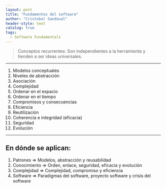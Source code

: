 ```yaml
---
layout: post
title: "Fundamentos del software"
author: "Cristobal Sandoval"
header-style: text
catalog: true
tags:
  - Software Fundamentals
---
```


> Conceptos recurrentes: Son independientes a la herramienta y tienden a ser ideas universales.

---

1. Modelos conceptuales
2. Niveles de abstracción
3. Asociación
4. Complejidad
5. Ordenar en el espacio
6. Ordenar en el tiempo
7. Compromisos y consecuencias
8. Eficiencia
9. Reutilización
10. Coherencia e integridad (eficacia)
11. Seguridad
12. Evolución

---

## En dónde se aplican:

1. Patrones => Modelos, abstracción y reusabilidad
2. Conocimiento => Orden, enlace, seguridad, eficacia y evolución
3. Complejidad => Complejidad, compromiso y eficiencia
4. Software => Paradigmas del software, proyecto software y crisis del software
